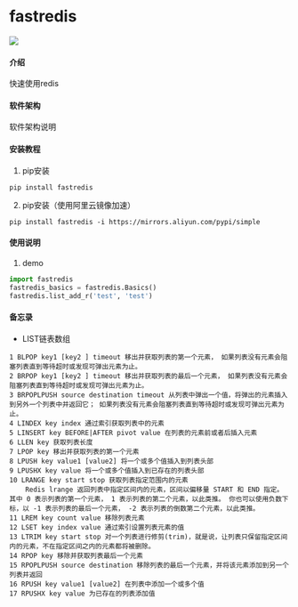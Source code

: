# fastredis
![](https://img.shields.io/badge/Python-3.8.6-green.svg)

#### 介绍
快速使用redis

#### 软件架构
软件架构说明


#### 安装教程

1.  pip安装
```shell script
pip install fastredis
```
2.  pip安装（使用阿里云镜像加速）
```shell script
pip install fastredis -i https://mirrors.aliyun.com/pypi/simple
```


#### 使用说明

1.  demo
```python
import fastredis
fastredis_basics = fastredis.Basics()
fastredis.list_add_r('test', 'test')
```


#### 备忘录
- LIST链表数组
```text
1 BLPOP key1 [key2 ] timeout 移出并获取列表的第一个元素， 如果列表没有元素会阻塞列表直到等待超时或发现可弹出元素为止。
2 BRPOP key1 [key2 ] timeout 移出并获取列表的最后一个元素， 如果列表没有元素会阻塞列表直到等待超时或发现可弹出元素为止。
3 BRPOPLPUSH source destination timeout 从列表中弹出一个值，将弹出的元素插入到另外一个列表中并返回它； 如果列表没有元素会阻塞列表直到等待超时或发现可弹出元素为止。
4 LINDEX key index 通过索引获取列表中的元素
5 LINSERT key BEFORE|AFTER pivot value 在列表的元素前或者后插入元素
6 LLEN key 获取列表长度
7 LPOP key 移出并获取列表的第一个元素
8 LPUSH key value1 [value2] 将一个或多个值插入到列表头部
9 LPUSHX key value 将一个或多个值插入到已存在的列表头部
10 LRANGE key start stop 获取列表指定范围内的元素
    Redis lrange 返回列表中指定区间内的元素，区间以偏移量 START 和 END 指定。 其中 0 表示列表的第一个元素， 1 表示列表的第二个元素，以此类推。 你也可以使用负数下标，以 -1 表示列表的最后一个元素， -2 表示列表的倒数第二个元素，以此类推。
11 LREM key count value 移除列表元素
12 LSET key index value 通过索引设置列表元素的值
13 LTRIM key start stop 对一个列表进行修剪(trim)，就是说，让列表只保留指定区间内的元素，不在指定区间之内的元素都将被删除。
14 RPOP key 移除并获取列表最后一个元素
15 RPOPLPUSH source destination 移除列表的最后一个元素，并将该元素添加到另一个列表并返回
16 RPUSH key value1 [value2] 在列表中添加一个或多个值
17 RPUSHX key value 为已存在的列表添加值

```